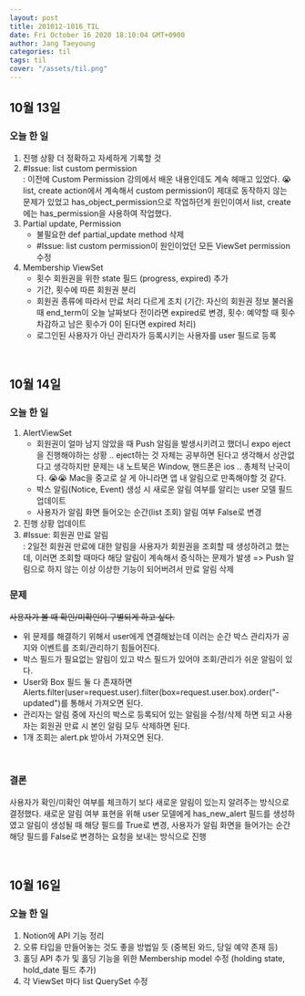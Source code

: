 ```yaml
---
layout: post
title: 201012-1016_TIL
date: Fri October 16 2020 18:10:04 GMT+0900
author: Jang Taeyoung
categories: til
tags: til
cover: "/assets/til.png"
---
```


## 10월 13일

### 오늘 한 일

1. 진행 상황 더 정확하고 자세하게 기록할 것
2. #Issue: list custom permission <br />: 이전에 Custom Permission 강의에서 배운 내용인데도 계속 헤매고 있었다. 😭 list, create action에서 계속해서 custom permission이 제대로 동작하지 않는 문제가 있었고 has_object_permission으로 작업하던게 원인이여서 list, create에는 has_permission을 사용하여 작업했다.
3. Partial update, Permission
   - 불필요한 def partial_update method 삭제
   - #Issue: list custom permission이 원인이었던 모든 ViewSet permission 수정
4. Membership ViewSet
   - 횟수 회원권을 위한 state 필드 (progress, expired) 추가
   - 기간, 횟수에 따른 회원권 분리
   - 회원권 종류에 따라서 만료 처리 다르게 조치 (기간: 자신의 회원권 정보 불러올 때 end_term이 오늘 날짜보다 전이라면 expired로 변경, 횟수: 예약할 때 횟수 차감하고 남은 횟수가 0이 된다면 expired 처리)
   - 로그인된 사용자가 아닌 관리자가 등록시키는 사용자를 user 필드로 등록

<br />

## 10월 14일

### 오늘 한 일

1. AlertViewSet
   - 회원권이 얼마 남지 않았을 때 Push 알림을 발생시키려고 했더니 expo eject을 진행해야하는 상황 .. eject하는 것 자체는 공부하면 된다고 생각해서 상관없다고 생각하지만 문제는 내 노트북은 Window, 핸드폰은 ios .. 총체적 난국이다. 😭😭 Mac을 중고로 살 게 아니라면 앱 내 알림으로 만족해야할 것 같다.
   - 박스 알림(Notice, Event) 생성 시 새로운 알림 여부를 알리는 user 모델 필드 업데이트
   - 사용자가 알림 화면 들어오는 순간(list 조회) 알림 여부 False로 변경
2. 진행 상황 업데이트
3. #Issue: 회원권 만료 알림 <br />: 2일전 회원권 만료에 대한 알림을 사용자가 회원권을 조회할 때 생성하려고 했는데, 이러면 조회할 때마다 해당 알림이 계속해서 증식하는 문제가 발생 => Push 알림으로 하지 않는 이상 이상한 기능이 되어버려서 만료 알림 삭제

### 문제

~~사용자가 볼 때 확인/미확인이 구별되게 하고 싶다.~~

- 위 문제를 해결하기 위해서 user에게 연결해놨는데 이러는 순간 박스 관리자가 공지와 이벤트를 조회/관리하기 힘들어진다.
- 박스 필드가 필요없는 알림이 있고 박스 필드가 있어야 조회/관리가 쉬운 알림이 있다.
- User와 Box 필드 둘 다 존재하면 Alerts.filter(user=request.user).filter(box=request.user.box).order("-updated")를 통해서 가져오면 된다.
- 관리자는 알림 중에 자신의 박스로 등록되어 있는 알림을 수정/삭제 하면 되고 사용자는 회원권 만료 시 본인 알림 모두 삭제하면 된다.
- 1개 조회는 alert.pk 받아서 가져오면 된다.
  
<br />

### 결론

사용자가 확인/미확인 여부를 체크하기 보다 새로운 알림이 있는지 알려주는 방식으로 결정했다. 새로운 알림 여부 표현을 위해 user 모델에게 has_new_alert 필드를 생성하였고 알림이 생성될 때 해당 필드를 True로 변경, 사용자가 알림 화면을 들어가는 순간 해당 필드를 False로 변경하는 요청을 보내는 방식으로 진행

<br />

## 10월 16일

### 오늘 한 일

1. Notion에 API 기능 정리
2. 오류 타입을 만들어놓는 것도 좋을 방법일 듯 (중복된 와드, 당일 예약 존재 등)
3. 홀딩 API 추가 및 홀딩 기능을 위한 Membership model 수정 (holding state, hold_date 필드 추가)
4. 각 ViewSet 마다 list QuerySet 수정